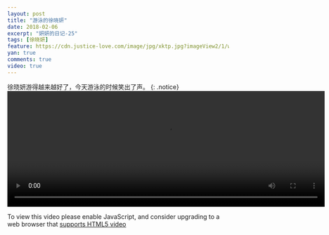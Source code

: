 ```yaml
---
layout: post
title: "游泳的徐晓妍"
date: 2018-02-06
excerpt: "妍妍的日记-25"
tags: [徐晓妍]
feature: https://cdn.justice-love.com/image/jpg/xktp.jpg?imageView2/1/w/1200/h/500
yan: true
comments: true
video: true
---
```

徐晓妍游得越来越好了，今天游泳的时候笑出了声。
{: .notice}
<video id="my-video" class="video-js vjs-16-9" controls preload="auto" width="722" height="264" data-setup="{}">
    <source src="{{ site.staticUrl }}/yanyan/video/xizao.mp4" type='video/mp4'>
    <p class="vjs-no-js">
      To view this video please enable JavaScript, and consider upgrading to a web browser that
      <a href="http://videojs.com/html5-video-support/" target="_blank">supports HTML5 video</a>
    </p>
  </video>